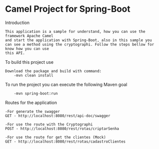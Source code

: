 Camel Project for Spring-Boot 
=========================================

Introduction

	This application is a sample for understand, how you can use the framework Apache Camel
	and start the application with Spring-Boot, also in this sample you can see a method using the cryptographi. Follow the steps bellow for know how you can use
	this API.
	
To build this project use

    Download the package and build with command:
    	-mvn clean install

To run the project you can execute the following Maven goal

    	-mvn spring-boot:run
    
Routes for the application


    -For generate the swagger
    GET - http://localhost:8080/rest/api-doc/swagger
    
    -For use the route with the Cryptographi
    POST - http://localhost:8080/rest/rotas/criptarSenha
    
    -For use the route for get the clientes (Mock)
    GET - http://localhost:8080/rest/rotas/cadastroClientes